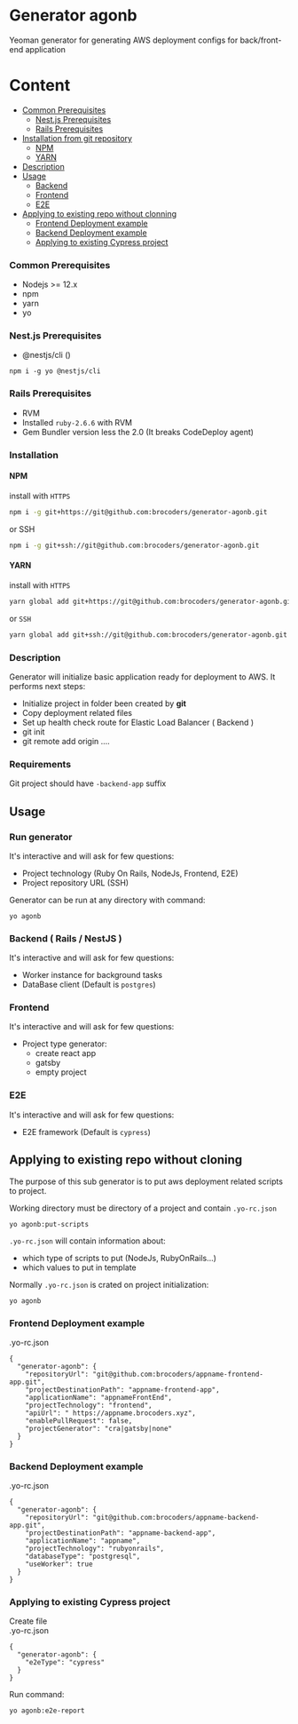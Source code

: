 # Generator agonb

Yeoman generator for generating AWS deployment configs for back/front-end application

# Content
 - [Common Prerequisites](#common-prerequisites)
    - [Nest.js Prerequisites](#nestjs-prerequisites)
    - [Rails Prerequisites](#rails-prerequisites)
 - [Installation from git repository](#installation)
    - [NPM](#install-yo-npm)
    - [YARN](#install-yo-yarn)
 - [Description](#description)
 - [Usage](#run-generator)
    - [Backend](#usage-backend)
    - [Frontend](#usage-frontend)
    - [E2E](#usage-e2e)
 - [Applying to existing repo without clonning](#apply-generator-exists)
   - [Frontend Deployment example](#frontend-deployment-exists)
   - [Backend Deployment example](#backend-deployment-exists)
   - [Applying to existing Cypress project](#e2e-cypress-exists)


### <a id="common-prerequisites"></a> Common Prerequisites
* Nodejs >= 12.x
* npm
* yarn
* yo

### <a id="nestjs-prerequisites"></a> Nest.js Prerequisites
* @nestjs/cli ()
```
npm i -g yo @nestjs/cli
```

### <a id="rails-prerequisites"></a> Rails Prerequisites
* RVM
* Installed `ruby-2.6.6` with RVM
* Gem Bundler version less the 2.0 (It breaks CodeDeploy agent)


### <a id="installation"></a> Installation
#### <a id="install-yo-npm"></a> NPM
install with `HTTPS`
```bash
npm i -g git+https://git@github.com:brocoders/generator-agonb.git
```
or SSH
```bash
npm i -g git+ssh://git@github.com:brocoders/generator-agonb.git
```
#### <a id="install-yo-yarn"></a> YARN
install with `HTTPS`
```bash
yarn global add git+https://git@github.com:brocoders/generator-agonb.git
```
or `SSH`
```bash
yarn global add git+ssh://git@github.com:brocoders/generator-agonb.git
```

### <a id="description"></a> Description
Generator will initialize basic application ready for deployment to AWS. 
It performs next steps:
* Initialize project in folder been created by **git**
* Copy deployment related files
* Set up health check route for Elastic Load Balancer ( Backend )
* git init
* git remote add origin ....

### <a id="requirements"></a> Requirements
Git project should have `-backend-app` suffix

## Usage
### <a id="run-generator"></a> Run generator

It's interactive and will ask for few questions:
* Project technology (Ruby On Rails, NodeJs, Frontend, E2E)
* Project repository URL (SSH)

Generator can be run at any directory with command:
```
yo agonb
```



### <a id="usage-backend"></a> Backend ( Rails / NestJS )

It's interactive and will ask for few questions:
* Worker instance for background tasks
* DataBase client (Default is `postgres`)


### <a id="usage-frontend"></a> Frontend

It's interactive and will ask for few questions:
* Project type generator:
    - create react app
    - gatsby
    - empty project


### <a id="usage-e2e"></a> E2E

It's interactive and will ask for few questions:
* E2E framework (Default is `cypress`)


## <a id="apply-generator-exists"></a> Applying to existing repo without cloning
The purpose of this sub generator is to put aws deployment related scripts to project.

Working directory must be directory of a project and contain `.yo-rc.json`
```
yo agonb:put-scripts
```
`.yo-rc.json` will contain information about:
- which type of scripts to put (NodeJs, RubyOnRails...)
- which values to put in template

Normally `.yo-rc.json` is crated on project initialization:
```
yo agonb
```

### <a id="frontend-deployment-exists"></a> Frontend Deployment example
.yo-rc.json
```
{
  "generator-agonb": {
    "repositoryUrl": "git@github.com:brocoders/appname-frontend-app.git",
    "projectDestinationPath": "appname-frontend-app",
    "applicationName": "appnameFrontEnd",
    "projectTechnology": "frontend",
    "apiUrl": " https://appname.brocoders.xyz",
    "enablePullRequest": false,
    "projectGenerator": "cra|gatsby|none"
  }
}
```


### <a id="backend-deployment-exists"></a> Backend Deployment example
.yo-rc.json
```
{
  "generator-agonb": {
    "repositoryUrl": "git@github.com:brocoders/appname-backend-app.git",
    "projectDestinationPath": "appname-backend-app",
    "applicationName": "appname",
    "projectTechnology": "rubyonrails",
    "databaseType": "postgresql",
    "useWorker": true
  }
}
```

### <a id="e2e-cypress-exists"></a> Applying to existing Cypress project
Create file  
.yo-rc.json
```
{
  "generator-agonb": {
    "e2eType": "cypress"
  }
}
```

Run command:  
```bash
yo agonb:e2e-report
```
